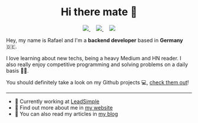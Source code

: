 <h1 align="center">Hi there mate 👋</h1>

<p align="center">
    <a href="https://br.op.gg/summoner/userName=tyg+yeux">
        <img src="https://img.shields.io/badge/lets%20play%20-%23FF0000.svg?&style=for-the-badge&logo=riot-games">
    </a>
    &nbsp;&nbsp;&nbsp;
    <a href="https://www.rafaaudibert.dev">
        <img src="https://img.shields.io/badge/My%20Website-%23ede215.svg?&style=for-the-badge">
    </a>
    &nbsp;&nbsp;&nbsp;
    <a href="https://linkedin.com/in/rbaudibert">
        <img src="https://img.shields.io/badge/follow%20me-%230077B5.svg?&style=for-the-badge&logo=linkedin">
    </a>
</p>

Hey, my name is Rafael and I'm a __backend developer__  based in __Germany__ 🇩🇪.

I love learning about new techs, being a heavy Medium and HN reader. I also really enjoy competitive programming and solving problems on a daily basis 👨‍💻. 

You should definitely take a look on my Github projects 💻, [check them out](https://github.com/rafaeelaudibert?tab=repositories)!

---

* 💼 Currently working at [LeadSimple](https://www.leadsimple.com/) <br/>
* 🔖 Find out more about me in [my website](https://www.rafaaudibert.dev)<br/>
* 📝 You can also read my articles in [my blog](https://blog.rafaaudibert.dev)<br/>
